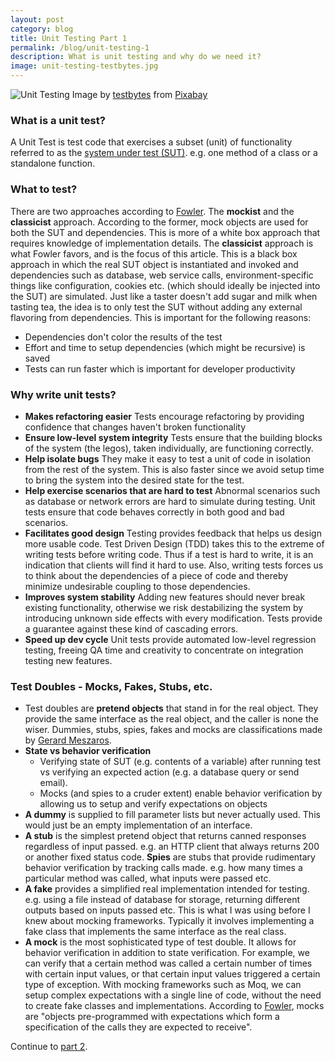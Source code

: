 ```yaml
---
layout: post
category: blog
title: Unit Testing Part 1
permalink: /blog/unit-testing-1
description: What is unit testing and why do we need it?
image: unit-testing-testbytes.jpg
---
```


![Unit Testing](../../../img/unit-testing-testbytes.jpg)
<span class="credit">Image by <a href="https://pixabay.com/users/testbytes-1013799/?utm_source=link-attribution&amp;utm_medium=referral&amp;utm_campaign=image&amp;utm_content=762486">testbytes</a> from <a href="https://pixabay.com/?utm_source=link-attribution&amp;utm_medium=referral&amp;utm_campaign=image&amp;utm_content=762486">Pixabay</a></span>

### What is a unit test?

A Unit Test is test code that exercises a subset (unit) of functionality referred to as the [system under test (SUT)](https://en.wikipedia.org/wiki/System_under_test). e.g. one method of a class or a standalone function. 

### What to test?
There are two approaches according to [Fowler](https://martinfowler.com/articles/mocksArentStubs.html#ClassicalAndMockistTesting). The **mockist** and the **classicist** approach. According to the former, mock objects are used for both the SUT and dependencies.
This is more of a white box approach that requires knowledge of implementation details. The **classicist** approach is what Fowler favors, and is the focus of this article. This is a black box approach in which the real SUT object is instantiated and invoked and dependencies such as database, web service calls, environment-specific things like configuration, cookies etc. (which should ideally be injected into the SUT) are simulated. Just like a taster doesn't add sugar and milk when tasting tea, the idea is to only test the SUT without adding any external flavoring from dependencies. 
This is important for the following reasons:
- Dependencies don't color the results of the test
- Effort and time to setup dependencies (which might be recursive) is saved
- Tests can run faster which is important for developer productivity

### Why write unit tests?

- **Makes refactoring easier**
Tests encourage refactoring by providing confidence that changes haven't broken functionality
- **Ensure low-level system integrity**
Tests ensure that the building blocks of the system (the legos), taken individually, are functioning correctly. 
- **Help isolate bugs**
They make it easy to test a unit of code in isolation from the rest of the system. This is also faster since we avoid setup time to bring the system into the desired state for the test. 
- **Help exercise scenarios that are hard to test**
Abnormal scenarios such as database or network errors are hard to simulate during testing. Unit tests ensure that code behaves correctly in both good and bad scenarios.
- **Facilitates good design**
Testing provides feedback that helps us design more usable code. Test Driven Design (TDD) takes this to the extreme of writing tests before writing code. Thus if a test is hard to write, it is an indication that clients will find it hard to use. Also, writing tests forces us to think about the dependencies of a piece of code and thereby minimize undesirable coupling to those dependencies.
- **Improves system stability**
Adding new features should never break existing functionality, otherwise we risk destabilizing the system by introducing unknown side effects with every modification. Tests provide a guarantee against these kind of cascading errors. 
- **Speed up dev cycle**
Unit tests provide automated low-level regression testing, freeing QA time and creativity to concentrate on integration testing new features. 

### Test Doubles - Mocks, Fakes, Stubs, etc.

- Test doubles are **pretend objects** that stand in for the real object. They provide the same interface as the real object, and the caller is none the wiser. Dummies, stubs, spies, fakes and mocks are classifications made by [Gerard Meszaros](http://xunitpatterns.com/Test%20Double%20Patterns.html).
- **State vs behavior verification**
    - Verifying state of SUT (e.g. contents of a variable) after running test vs verifying an expected action (e.g. a database query or send email).
    - Mocks (and spies to a cruder extent) enable behavior verification by allowing us to setup and verify expectations on objects
- **A dummy** is supplied to fill parameter lists but never actually used. This would just be an empty implementation of an interface.
- **A stub** is the simplest pretend object that returns canned responses regardless of input passed. e.g. an HTTP client that always returns 200 or another fixed status code. **Spies** are stubs that provide rudimentary behavior verification by tracking calls made. e.g. how many times a particular method was called, what inputs were passed etc.
- **A fake** provides a simplified real implementation intended for testing. e.g. using a file instead of database for storage, returning different outputs based on inputs passed etc. This is what I was using before I knew about mocking frameworks. Typically it involves implementing a fake class that implements the same interface as the real class.
- **A mock** is the most sophisticated type of test double. It allows for behavior verification in addition to state verification. For example, we can verify that a certain method was called a certain number of times with certain input values, or that certain input values triggered a certain type of exception. With mocking frameworks such as Moq, we can setup complex expectations with a single line of code, without the need to create fake classes and implementations.
According to [Fowler](https://martinfowler.com/articles/mocksArentStubs.html#TheDifferenceBetweenMocksAndStubs), mocks are "objects pre-programmed with expectations which form a specification of the calls they are expected to receive".

Continue to [part 2](/blog/unit-testing-2).

